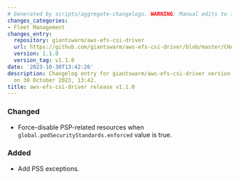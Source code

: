 ```yaml
---
# Generated by scripts/aggregate-changelogs. WARNING: Manual edits to this files will be overwritten.
changes_categories:
- Fleet Management
changes_entry:
  repository: giantswarm/aws-efs-csi-driver
  url: https://github.com/giantswarm/aws-efs-csi-driver/blob/master/CHANGELOG.md#110---2023-10-30
  version: 1.1.0
  version_tag: v1.1.0
date: '2023-10-30T13:42:26'
description: Changelog entry for giantswarm/aws-efs-csi-driver version 1.1.0, published
  on 30 October 2023, 13:42.
title: aws-efs-csi-driver release v1.1.0
---
```


### Changed
- Force-disable PSP-related resources when `global.podSecurityStandards.enforced` value is true.
### Added
- Add PSS exceptions.

